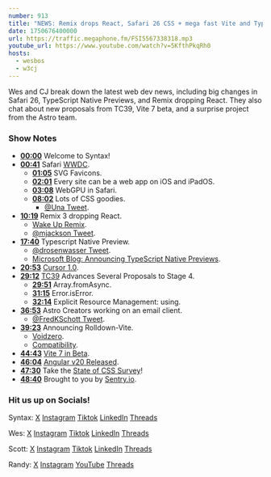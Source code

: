 ```yaml
---
number: 913
title: "NEWS: Remix drops React, Safari 26 CSS + mega fast Vite and TypeSCript"
date: 1750676400000
url: https://traffic.megaphone.fm/FSI5567338318.mp3
youtube_url: https://www.youtube.com/watch?v=5KfthPkqRh0
hosts:
  - wesbos
  - w3cj
---
```

	
Wes and CJ break down the latest web dev news, including big changes in Safari 26, TypeScript Native Previews, and Remix dropping React. They also chat about new proposals from TC39, Vite 7 beta, and a surprise project from the Astro team.

### Show Notes

* **[00:00](#t=00:00)** Welcome to Syntax!
* **[00:41](#t=00:41)** Safari [WWDC](https://webkit.org/blog/16993/news-from-wwdc25-web-technology-coming-this-fall-in-safari-26-beta/).
  * **[01:05](#t=01:05)** SVG Favicons.
  * **[02:01](#t=02:01)** Every site can be a web app on iOS and iPadOS.
  * **[03:08](#t=03:08)** WebGPU in Safari.
  * **[08:02](#t=08:02)** Lots of CSS goodies.
    * [@Una Tweet](https://x.com/Una/status/1932152208960737488).
* **[10:19](#t=10:19)** Remix 3 dropping React.
  * [Wake Up Remix](https://remix.run/blog/wake-up-remix).
  * [@mjackson Tweet](https://x.com/mjackson/status/1928297364726632499).
* **[17:40](#t=17:40)** Typescript Native Preview.
  * [@drosenwasser Tweet](https://x.com/drosenwasser/status/1925587314761506950).
  * [Microsoft Blog: Announcing TypeScript Native Previews](https://devblogs.microsoft.com/typescript/announcing-typescript-native-previews/).
* **[20:53](#t=20:53)** [Cursor 1.0](https://www.cursor.com/changelog/1-0).
* **[29:12](#t=29:12)** [TC39](https://socket.dev/blog/tc39-advances-9-proposals) Advances Several Proposals to Stage 4.
  * **[29:51](#t=29:51)** Array.fromAsync.
  * **[31:15](#t=31:15)** Error.isError.
  * **[32:14](#t=32:14)** Explicit Resource Management: using.
* **[36:53](#t=36:53)** Astro Creators working on an email client.
  * [@FredKSchott Tweet](https://x.com/FredKSchott/status/1922413757344416194).
* **[39:23](#t=39:23)** Announcing Rolldown-Vite.
  * [Voidzero](https://voidzero.dev/posts/announcing-rolldown-vite).
  * [Compatibility](https://main.vite.dev/guide/rolldown#compatibility).
* **[44:43](#t=44:43)** [Vite 7 in Beta](https://github.com/vitejs/vite/blob/main/packages/vite/CHANGELOG.md#700-beta0-2025-06-02).
* **[46:04](#t=46:04)** [Angular v20 Released](https://blog.angular.dev/announcing-angular-v20-b5c9c06cf301).
* **[47:30](#t=47:30)** Take the [State of CSS Survey](https://survey.devographics.com/en-US/survey/state-of-css/2025)!
* **[48:40](#t=48:40)** Brought to you by [Sentry.io](https://sentry.io/syntax).

### Hit us up on Socials!

Syntax: [X](https://twitter.com/syntaxfm) [Instagram](https://www.instagram.com/syntax_fm/) [Tiktok](https://www.tiktok.com/@syntaxfm) [LinkedIn](https://www.linkedin.com/company/96077407/admin/feed/posts/) [Threads](https://www.threads.net/@syntax_fm)

Wes: [X](https://twitter.com/wesbos) [Instagram](https://www.instagram.com/wesbos/) [Tiktok](https://www.tiktok.com/@wesbos) [LinkedIn](https://www.linkedin.com/in/wesbos/) [Threads](https://www.threads.net/@wesbos)

Scott: [X](https://twitter.com/stolinski) [Instagram](https://www.instagram.com/stolinski/) [Tiktok](https://www.tiktok.com/@stolinski) [LinkedIn](https://www.linkedin.com/in/stolinski/) [Threads](https://www.threads.net/@stolinski)

Randy: [X](https://twitter.com/randyrektor) [Instagram](https://www.instagram.com/randyrektor/) [YouTube](https://www.youtube.com/@randyrektor) [Threads](https://www.threads.net/@randyrektor)